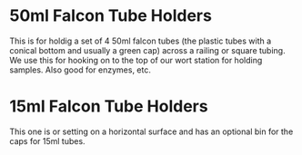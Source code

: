 # 50ml Falcon Tube Holders
This is for holdig a set of 4 50ml falcon tubes (the plastic tubes with a conical bottom and usually a green cap) across a railing or square tubing.  We use this for hooking on to the top of our wort station for holding samples.  Also good for enzymes, etc.
# 15ml Falcon Tube Holders
This one is or setting on a horizontal surface and has an optional bin for the caps for 15ml tubes.
